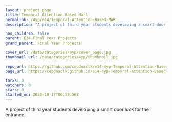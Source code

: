 ```yaml
---
layout: project_page
title: Temporal Attention Based Marl
permalink: /4yp/e14/Temporal-Attention-Based-MARL
description: "A project of third year students developing a smart door lock for the entrance."

has_children: false
parent: E14 Final Year Projects
grand_parent: Final Year Projects

cover_url: /data/categories/4yp/cover_page.jpg
thumbnail_url: /data/categories/4yp/thumbnail.jpg

repo_url: https://github.com/cepdnaclk/e14-4yp-Temporal-Attention-Based-MARL
page_url: https://cepdnaclk.github.io/e14-4yp-Temporal-Attention-Based-MARL

forks: 0
watchers: 0
stars: 0
started_on: 2020-10-17T06:59:56Z
---
```

A project of third year students developing a smart door lock for the entrance.


